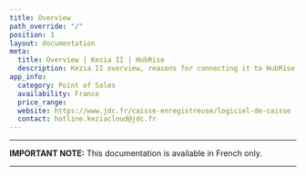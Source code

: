 ```yaml
---
title: Overview
path_override: "/"
position: 1
layout: documentation
meta:
  title: Overview | Kezia II | HubRise
  description: Kezia II overview, reasons for connecting it to HubRise and summary of integrated features. Synchronise data between your EPOS and your apps.
app_info:
  category: Point of Sales
  availability: France
  price_range:
  website: https://www.jdc.fr/caisse-enregistreuse/logiciel-de-caisse
  contact: hotline.keziacloud@jdc.fr
---
```


---

**IMPORTANT NOTE:** This documentation is available <Link href="/fr/apps/kezia">in French only</Link>.

---
